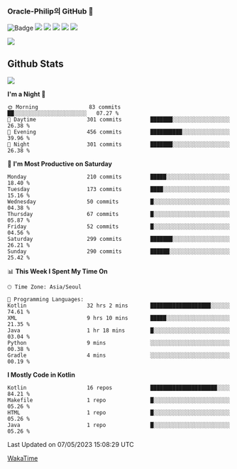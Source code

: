 ### Oracle-Philip의 GitHub 👋

![Badge](http://img.shields.io/badge/-Java-black?style=flat-square)
<img src="https://img.shields.io/badge/ -Kotlin-black?style=flat-square&logo=Kotlin&logoColor=#7F52FF"/></a>
<img src="https://img.shields.io/badge/ -Dart-black?style=flat-square&logo=Dart&logoColor=#0175C2"/></a>
<img src="https://img.shields.io/badge/ -Android-black?style=flat-square&logo=Android&logoColor=#3DDC84"/></a>
<img src="https://img.shields.io/badge/ -Flutter-black?style=flat-square&logo=Flutter&logoColor=#02569B"/></a>
<img src="https://img.shields.io/badge/ -Firebase-black?style=flat-square&logo=Firebase&logoColor=#FFCA28"/></a>

<img src="https://img.shields.io/badge/ -BLE-black?style=flat-square&logo=Bluetooth&logoColor=#0082FC"/></a>

<!--
<img src="https://img.shields.io/badge/ -STM32F103-black?style=flat-square&logo=STMicroelectronics&logoColor=#03234B"/></a>
<img src="https://img.shields.io/badge/ -Qt-black?style=flat-square&logo=Qt&logoColor=#41CD52"/></a>
-->

<!--
![Badge](http://img.shields.io/badge/-Java-black?style=flat-square)
![Badge](http://img.shields.io/badge/-Koltin-black?style=flat-square)
![Badge](http://img.shields.io/badge/-Dart-black?style=flat-square)
![Badge](http://img.shields.io/badge/-Android-black?style=flat-square)
![Badge](http://img.shields.io/badge/-Flutter-black?style=flat-square)
![Badge](http://img.shields.io/badge/-Firebase-black?style=flat-square)
-->

## Github Stats  
<div align="left"><img src="https://github-readme-stats.vercel.app/api?username=Oracle-Philip&show_icons=true&count_private=true&hide_border=true" align="center" /></div>


<!--START_SECTION:waka-->
**I'm a Night 🦉** 

```text
🌞 Morning                83 commits          ██░░░░░░░░░░░░░░░░░░░░░░░   07.27 % 
🌆 Daytime                301 commits         ███████░░░░░░░░░░░░░░░░░░   26.38 % 
🌃 Evening                456 commits         ██████████░░░░░░░░░░░░░░░   39.96 % 
🌙 Night                  301 commits         ███████░░░░░░░░░░░░░░░░░░   26.38 % 
```
📅 **I'm Most Productive on Saturday** 

```text
Monday                   210 commits         █████░░░░░░░░░░░░░░░░░░░░   18.40 % 
Tuesday                  173 commits         ████░░░░░░░░░░░░░░░░░░░░░   15.16 % 
Wednesday                50 commits          █░░░░░░░░░░░░░░░░░░░░░░░░   04.38 % 
Thursday                 67 commits          █░░░░░░░░░░░░░░░░░░░░░░░░   05.87 % 
Friday                   52 commits          █░░░░░░░░░░░░░░░░░░░░░░░░   04.56 % 
Saturday                 299 commits         ███████░░░░░░░░░░░░░░░░░░   26.21 % 
Sunday                   290 commits         ██████░░░░░░░░░░░░░░░░░░░   25.42 % 
```


📊 **This Week I Spent My Time On** 

```text
🕑︎ Time Zone: Asia/Seoul

💬 Programming Languages: 
Kotlin                   32 hrs 2 mins       ███████████████████░░░░░░   74.61 % 
XML                      9 hrs 10 mins       █████░░░░░░░░░░░░░░░░░░░░   21.35 % 
Java                     1 hr 18 mins        █░░░░░░░░░░░░░░░░░░░░░░░░   03.04 % 
Python                   9 mins              ░░░░░░░░░░░░░░░░░░░░░░░░░   00.38 % 
Gradle                   4 mins              ░░░░░░░░░░░░░░░░░░░░░░░░░   00.19 % 
```

**I Mostly Code in Kotlin** 

```text
Kotlin                   16 repos            █████████████████████░░░░   84.21 % 
Makefile                 1 repo              █░░░░░░░░░░░░░░░░░░░░░░░░   05.26 % 
HTML                     1 repo              █░░░░░░░░░░░░░░░░░░░░░░░░   05.26 % 
Java                     1 repo              █░░░░░░░░░░░░░░░░░░░░░░░░   05.26 % 
```




 Last Updated on 07/05/2023 15:08:29 UTC
<!--END_SECTION:waka-->


<!--
**Oracle-Philip/Oracle-Philip** is a ✨ _special_ ✨ repository because its `README.md` (this file) appears on your GitHub profile.

Here are some ideas to get you started:

- 🔭 I’m currently working on ...
- 🌱 I’m currently learning ...
- 👯 I’m looking to collaborate on ...
- 🤔 I’m looking for help with ...
- 💬 Ask me about ...
- 📫 How to reach me: ...
- 😄 Pronouns: ...
- ⚡ Fun fact: ...
-->


[WakaTime](https://wakatime.com/dashboard)
